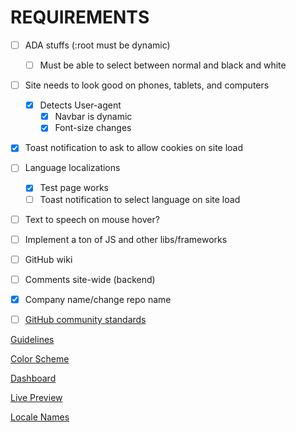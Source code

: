 # REQUIREMENTS


- [ ] ADA stuffs (:root must be dynamic)
  - [ ] Must be able to select between normal and black and white

- [ ] Site needs to look good on phones, tablets, and computers
  - [x] Detects User-agent
    - [x] Navbar is dynamic
    - [x] Font-size changes

- [x] Toast notification to ask to allow cookies on site load

- [ ] Language localizations
  - [x] Test page works
  - [ ] Toast notification to select language on site load

- [ ] Text to speech on mouse hover?

- [ ] Implement a ton of JS and other libs/frameworks

- [ ] GitHub wiki

- [ ] Comments site-wide (backend)

- [x] Company name/change repo name

- [ ] [GitHub community standards](https://github.com/Adam-S-Amir/FBLA/community)

[Guidelines](https://connect.fbla.org/headquarters/files/High%20School%20Competitive%20Events%20Resources/Individual%20Guidelines/Presentation%20Events/Website-Coding--Development.pdf)

[Color Scheme](https://coolors.co/227c9d-17c3b2-ffcb77-ddd0c8-fe6d73)

[Dashboard](https://vercel.com/adam-s-amirs-projects/odysseyoutfits)

[Live Preview](https://odysseyoutfits.vercel.app/index.html)

[Locale Names](https://www.localeplanet.com/icu/index.html)